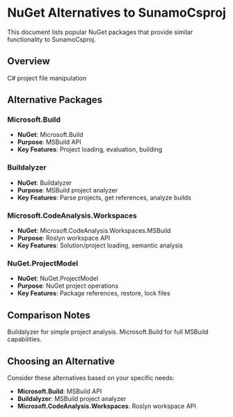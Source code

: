 # NuGet Alternatives to SunamoCsproj

This document lists popular NuGet packages that provide similar functionality to SunamoCsproj.

## Overview

C# project file manipulation

## Alternative Packages

### Microsoft.Build
- **NuGet**: Microsoft.Build
- **Purpose**: MSBuild API
- **Key Features**: Project loading, evaluation, building

### Buildalyzer
- **NuGet**: Buildalyzer
- **Purpose**: MSBuild project analyzer
- **Key Features**: Parse projects, get references, analyze builds

### Microsoft.CodeAnalysis.Workspaces
- **NuGet**: Microsoft.CodeAnalysis.Workspaces.MSBuild
- **Purpose**: Roslyn workspace API
- **Key Features**: Solution/project loading, semantic analysis

### NuGet.ProjectModel
- **NuGet**: NuGet.ProjectModel
- **Purpose**: NuGet project operations
- **Key Features**: Package references, restore, lock files

## Comparison Notes

Buildalyzer for simple project analysis. Microsoft.Build for full MSBuild capabilities.

## Choosing an Alternative

Consider these alternatives based on your specific needs:
- **Microsoft.Build**: MSBuild API
- **Buildalyzer**: MSBuild project analyzer
- **Microsoft.CodeAnalysis.Workspaces**: Roslyn workspace API
